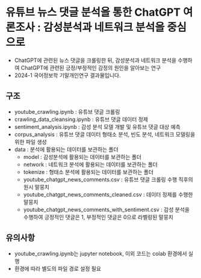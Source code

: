 # 유튜브 뉴스 댓글 분석을 통한 ChatGPT 여론조사 : 감성분석과 네트워크 분석을 중심으로
- ChatGPT에 관련된 뉴스 댓글을 크롤링한 뒤, 감성분석과 네트워크 분석을 수행하여 ChatGPT에 관련된 긍정/부정적인 감정의 원인을 알아보는 연구
- 2024-1 국어정보학 기말개인연구 결과물입니다.

## 구조
- youtube_crawling.ipynb : 유튜브 댓글 크롤링
- crawling_data_cleansing.ipynb : 유튜브 댓글 데이터 정제
- sentiment_analysis.ipynb : 감성 분석 모델 개발 및 유튜브 댓글 대상 예측
- corpus_analysis : 유튜브 댓글 데이터 형태소 분석, 빈도 분석, 네트워크 모델링을 위한 파일 생성
- data : 분석에 활용되는 데이터를 보관하는 폴더
    - model : 감성분석에 활용되는 데이터를 보관하는 폴더
    - network : 네트워크 분석에 활용되는 데이터를 보관하는 폴더
    - tokenize : 형태소 분석에 활용되는 데이터를 보관하는 폴더
    - youtube_chatgpt_news_comments.csv : 유튜브 댓글 크롤링 수행 직후의 원시 말뭉치
    - youtube_chatgpt_news_comments_cleaned.csv : 데이터 정제를 수행한 말뭉치
    - youtube_chatgpt_news_comments_with_sentiment.csv : 감성 분석을 수행하여 긍정적인 댓글은 1, 부정적인 댓글은 0으로 라벨링된 말뭉치

## 유의사항
- youtube_crawling.ipynb는 jupyter notebook, 이외 코드는 colab 환경에서 실행
- 환경에 따라 별도의 파일 경로 설정 필요